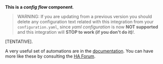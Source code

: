 **This is a *config flow* component**.


> WARNING: If you are updating from a previous version you should delete any configuration text related with this integration from your `configuration.yaml`, since *yaml configuration* is now **NOT supported** and this integration will **STOP to work (if you don't do it)**!.


[TENTATIVE].


A very useful set of automations are in the [documentation][1]. You can have more like these by consulting the [HA Forum][2].


[1]: https://github.com/xlcnd/meteoalarmeu/blob/main/README.md#automations
[2]: https://community.home-assistant.io/search?q=meteoalarmeu
